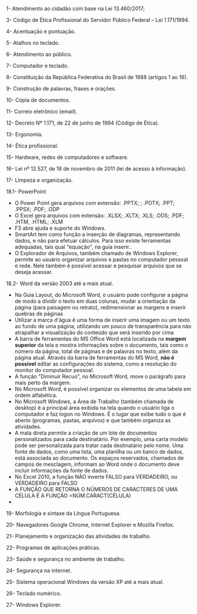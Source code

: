 
1- Atendimento ao cidadão com base na Lei 13.460/2017; 


3- Código de Ética Profissional do Servidor Público Federal – Lei 1.171/1994. 

4- Acentuação e pontuação. 

5- Atalhos no teclado. 

6- Atendimento ao público. 

7- Computador e teclado. 

8- Constituição da República Federativa do Brasil de 1988 (artigos 1 ao 16). 

9- Construção de palavras, frases e orações. 

10- Cópia de documentos. 

11- Correio eletrônico (email). 

12- Decreto Nº 1.171, de 22 de junho de 1994 (Código de Ética). 

13- Ergonomia. 

14- Ética profissional. 

15- Hardware, redes de computadores e software. 

16- Lei nº 12.527, de 18 de novembro de 2011 (lei de acesso à informação).

17- Limpeza e organização. 
 
18.1- PowerPoint 
- O Power Point gera arquivos com extensão: .PPTX; ; .POTX; .PPT; .PPSX; .PDF; .ODP
- O Excel gera arquivos com extensão: .XLSX; .XLTX; .XLS; .ODS; .PDF; .HTM, .HTML; .XLM
- F3 abre ajuda e suporte do Windows.
- SmartArt tem como função a inserção de diagramas, representando dados, e não para efetuar cálculos. Para isso existe ferramentas adequadas, tais qual "equação", na guia inserir..
- O Explorador de Arquivos, também chamado de Windows Explorer, permite ao usuário organizar arquivos e pastas no computador pessoal e rede. Nele também é possível acessar e pesquisar arquivos que se deseja acessar.


18.2- Word da versão 2003 até a mais atual. 
-  Na Guia Layout, do Microsoft Word, o usuário pode configurar a página de modo a dividir o texto em duas colunas, mudar a orientação da página (para paisagem ou retrato), redimensionar as margens e inserir quebras de páginas
-  Utilizar a marca d'água é uma forma de inserir uma imagem ou um texto ao fundo de uma página, utilizando um pouco de transparência para não atrapalhar a visualização do conteúdo que será inserido por cima
-  A barra de ferramentas do MS Office Word está localizada na **margem superior** da tela e mostra informações sobre o documento, tais como o número da página, total de páginas e de palavras no texto, além da página atual. Através da barra de ferramentas do MS Word, **não é possível** editar as configurações do sistema, como a resolução do monitor do computador pessoal.
-   A função "Diminuir Recuo", no Microsoft Word, move o parágrafo para mais perto da margem. 
-   No Microsoft Word, é possível organizar os elementos de uma tabela em ordem alfabética.
-   No Microsoft Windows, a Área de Trabalho (também chamada de desktop) é a principal área exibida na tela quando o usuário liga o computador e faz logon no Windows. É o lugar que exibe tudo o que é aberto (programas, pastas, arquivos) e que também organiza as atividades.
-   A mala direta permite a criação de um lote de documentos personalizados para cada destinatário. Por exemplo, uma carta modelo pode ser personalizada para tratar cada destinatário pelo nome. Uma fonte de dados, como uma lista, uma planilha ou um banco de dados, está associada ao documento. Os espaços reservados, chamados de campos de mesclagem, informam ao Word onde o documento deve incluir informações da fonte de dados.
-   No Excel 2010, a função NÃO inverte FALSO para VERDADEIRO, ou VERDADEIRO para FALSO
-   A FUNÇÃO QUE RETORNA O NÚMEROS DE CARACTERES DE UMA CÉLULA É A FUNÇÃO =NÚM.CARACT(CÉLULA)
-   
19- Morfologia e sintaxe da Língua Portuguesa. 

20- Navegadores Google Chrome, Internet Explorer e Mozilla Firefox. 

21- Planejamento e organização das atividades de trabalho. 

22- Programas de aplicações práticas. 

23- Saúde e segurança no ambiente de trabalho. 

24- Segurança na internet. 

25- Sistema operacional Windows da versão XP até a mais atual. 

26- Teclado numérico. 

27- Windows Explorer.